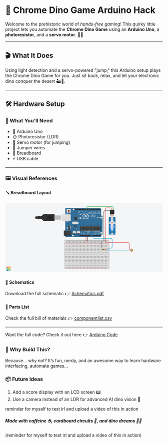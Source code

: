 # 🦖 Chrome Dino Game Arduino Hack

Welcome to the prehistoric world of *hands-free gaming*! This quirky little project lets you automate the **Chrome Dino Game** using an **Arduino Uno**, a **photoresistor**, and a **servo motor**. 🤖🦕

---

## 🎬 What It Does

Using light detection and a servo-powered "jump," this Arduino setup plays the Chrome Dino Game for you. Just sit back, relax, and let your electronic dino conquer the desert 🏜️🌵.

---

## 🛠 Hardware Setup

### 🔧 What You’ll Need

- 🧠 Arduino Uno  
- 🌞 Photoresistor (LDR)  
- 💪 Servo motor (for jumping)  
- 🧵 Jumper wires  
- 🧱 Breadboard  
- ⚡ USB cable  

---

### 🖼️ Visual References

#### 🪛 Breadboard Layout
![Breadboard Design](assets/BreadboardDesign.png)

#### 📐 Schematics
Download the full schematic 👉 [Schematics.pdf](assets/Schematics.pdf)

#### 🛒 Parts List
Check the full bill of materials 👉 [componentlist.csv](assets/componentlist.csv)

---

Want the full code? Check it out here 👉 [Arduino Code](Arduino/chromedinogamecode.ino)

### 🎉 Why Build This?
Because… why not? It’s fun, nerdy, and an awesome way to learn hardware interfacing, automate games...

### 📦 Future Ideas
1. Add a score display with an LCD screen 📟
2. Use a camera instead of an LDR for advanced AI dino vision 🎯

reminder for myself to test irl and upload a video of this in action

##### Made with caffeine ☕, cardboard circuits 🧃, and dino dreams 🦖💤
(reminder for myself to test irl and upload a video of this in action)
